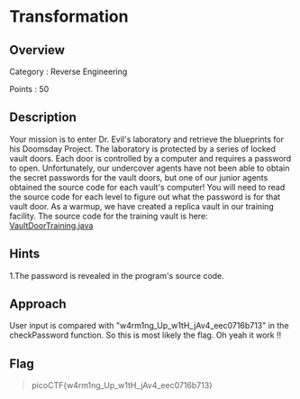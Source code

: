 # Transformation

## Overview
Category : Reverse Engineering

Points : 50

## Description

Your mission is to enter Dr. Evil's laboratory and retrieve the blueprints for his Doomsday Project. The laboratory is protected by a series of locked vault doors. Each door is controlled by a computer and requires a password to open. Unfortunately, our undercover agents have not been able to obtain the secret passwords for the vault doors, but one of our junior agents obtained the source code for each vault's computer! You will need to read the source code for each level to figure out what the password is for that vault door. As a warmup, we have created a replica vault in our training facility. The source code for the training vault is here: [VaultDoorTraining.java](https://jupiter.challenges.picoctf.org/static/1afdf83322ee9c0040f8e3a3c047e18b/VaultDoorTraining.java)

## Hints

1.The password is revealed in the program's source code.

## Approach
User input is compared with "w4rm1ng_Up_w1tH_jAv4_eec0716b713" in the checkPassword function. So this is most likely the flag. 
Oh yeah it work !!

## Flag

> picoCTF{w4rm1ng_Up_w1tH_jAv4_eec0716b713}
